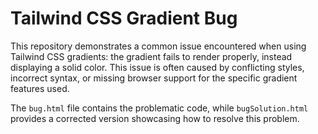# Tailwind CSS Gradient Bug

This repository demonstrates a common issue encountered when using Tailwind CSS gradients: the gradient fails to render properly, instead displaying a solid color.  This issue is often caused by conflicting styles, incorrect syntax, or missing browser support for the specific gradient features used.

The `bug.html` file contains the problematic code, while `bugSolution.html` provides a corrected version showcasing how to resolve this problem.